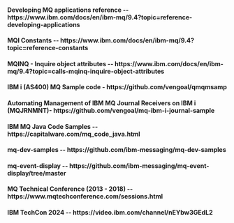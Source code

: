 <h4>Developing MQ applications reference -- https://www.ibm.com/docs/en/ibm-mq/9.4?topic=reference-developing-applications</h4>
<h4>MQI Constants -- https://www.ibm.com/docs/en/ibm-mq/9.4?topic=reference-constants</h4>
<h4>MQINQ - Inquire object attributes -- https://www.ibm.com/docs/en/ibm-mq/9.4?topic=calls-mqinq-inquire-object-attributes</h4>
<h4>IBM i (AS400) MQ Sample code - https://github.com/vengoal/qmqmsamp</h4>
<h4>Automating Management of IBM MQ Journal Receivers on IBM i (MQJRNMNT)- https://github.com/vengoal/mq-ibm-i-journal-sample</h4>
<h4>IBM MQ Java Code Samples -- https://capitalware.com/mq_code_java.html</h4>
<h4>mq-dev-samples -- https://github.com/ibm-messaging/mq-dev-samples</h4>
<h4>mq-event-display -- https://github.com/ibm-messaging/mq-event-display/tree/master</h4>
<h4>MQ Technical Conference (2013 - 2018) -- https://www.mqtechconference.com/sessions.html</h4>
<h4>IBM TechCon 2024 -- https://video.ibm.com/channel/nEYbw3GEdL2</h4>
